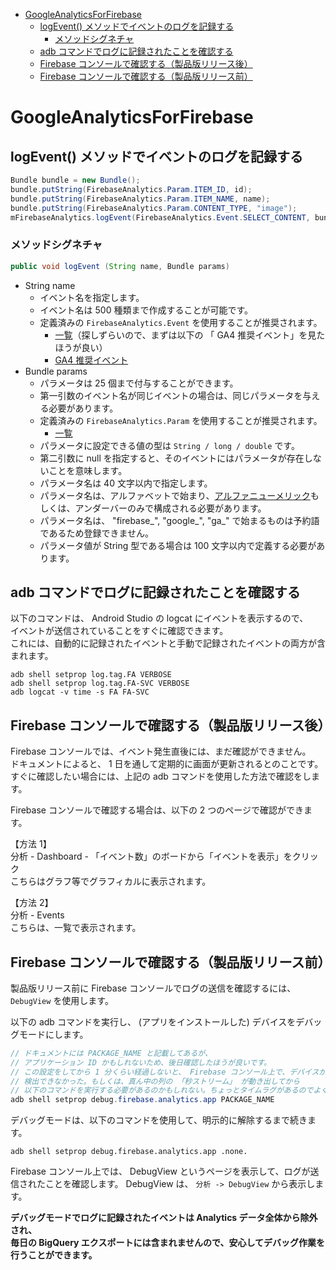 <!-- TOC START min:1 max:3 link:true asterisk:false update:true -->
- [GoogleAnalyticsForFirebase](#googleanalyticsforfirebase)
  - [logEvent() メソッドでイベントのログを記録する](#logevent-メソッドでイベントのログを記録する)
    - [メソッドシグネチャ](#メソッドシグネチャ)
  - [adb コマンドでログに記録されたことを確認する](#adb-コマンドでログに記録されたことを確認する)
  - [Firebase コンソールで確認する（製品版リリース後）](#firebase-コンソールで確認する製品版リリース後)
  - [Firebase コンソールで確認する（製品版リリース前）](#firebase-コンソールで確認する製品版リリース前)
<!-- TOC END -->


# GoogleAnalyticsForFirebase

## logEvent() メソッドでイベントのログを記録する

```java
Bundle bundle = new Bundle();
bundle.putString(FirebaseAnalytics.Param.ITEM_ID, id);
bundle.putString(FirebaseAnalytics.Param.ITEM_NAME, name);
bundle.putString(FirebaseAnalytics.Param.CONTENT_TYPE, "image");
mFirebaseAnalytics.logEvent(FirebaseAnalytics.Event.SELECT_CONTENT, bundle);
```

### メソッドシグネチャ

```java
public void logEvent (String name, Bundle params)
```

- String name
  - イベント名を指定します。
  - イベント名は 500 種類まで作成することが可能です。
  - 定義済みの `FirebaseAnalytics.Event` を使用することが推奨されます。
    - [一覧](https://firebase.google.com/docs/reference/android/com/google/firebase/analytics/FirebaseAnalytics.Event?hl=ja)（探しずらいので、まずは以下の 「 GA4 推奨イベント」を見たほうが良い）
    - [GA4 推奨イベント](https://support.google.com/firebase/answer/9267735?hl=ja&visit_id=638047798474482362-2900121823&rd=1)
- Bundle params
  - パラメータは 25 個まで付与することができます。
  - 第一引数のイベント名が同じイベントの場合は、同じパラメータを与える必要があります。
  - 定義済みの `FirebaseAnalytics.Param` を使用することが推奨されます。
    - [一覧](https://firebase.google.com/docs/reference/android/com/google/firebase/analytics/FirebaseAnalytics.Param?hl=ja)
  - パラメータに設定できる値の型は `String / long / double` です。
  - 第二引数に null を指定すると、そのイベントにはパラメータが存在しないことを意味します。
  - パラメータ名は 40 文字以内で指定します。
  - パラメータ名は、アルファベットで始まり、[アルファニューメリック](https://docs.oracle.com/javase/8/docs/api/java/lang/Character.html#isLetterOrDigit-int-)もしくは、アンダーバーのみで構成される必要があります。
  - パラメータ名は、 "firebase_", "google_", "ga_" で始まるものは予約語であるため登録できません。
  - パラメータ値が String 型である場合は 100 文字以内で定義する必要があります。


## adb コマンドでログに記録されたことを確認する

以下のコマンドは、 Android Studio の logcat にイベントを表示するので、  
イベントが送信されていることをすぐに確認できます。  
これには、自動的に記録されたイベントと手動で記録されたイベントの両方が含まれます。

```
adb shell setprop log.tag.FA VERBOSE
adb shell setprop log.tag.FA-SVC VERBOSE
adb logcat -v time -s FA FA-SVC
```


## Firebase コンソールで確認する（製品版リリース後）

Firebase コンソールでは、イベント発生直後には、まだ確認ができません。  
ドキュメントによると、 1 日を通して定期的に画面が更新されるとのことです。  
すぐに確認したい場合には、上記の adb コマンドを使用した方法で確認をします。

Firebase コンソールで確認する場合は、以下の 2 つのページで確認ができます。

【方法 1】  
分析 - Dashboard - 「イベント数」のボードから「イベントを表示」をクリック  
こちらはグラフ等でグラフィカルに表示されます。

【方法 2】  
分析 - Events  
こちらは、一覧で表示されます。


## Firebase コンソールで確認する（製品版リリース前）

製品版リリース前に Firebase コンソールでログの送信を確認するには、  
`DebugView` を使用します。

以下の adb コマンドを実行し、 (アプリをインストールした) デバイスをデバッグモードにします。

```java
// ドキュメントには PACKAGE_NAME と記載してあるが、
// アプリケーション ID かもしれないため、後日確認したほうが良いです。
// この設定をしてから 1 分くらい経過しないと、 Firebase コンソール上で、デバイスが  
// 検出できなかった。もしくは、真ん中の列の 「秒ストリーム」 が動き出してから
// 以下のコマンドを実行する必要があるのかもしれない。ちょっとタイムラグがあるのでよくわからない...。
adb shell setprop debug.firebase.analytics.app PACKAGE_NAME
```

デバッグモードは、以下のコマンドを使用して、明示的に解除するまで続きます。

```
adb shell setprop debug.firebase.analytics.app .none.
```

Firebase コンソール上では、 DebugView というページを表示して、ログが送信されたことを確認します。
DebugView は、 `分析 -> DebugView` から表示します。

**デバッグモードでログに記録されたイベントは Analytics データ全体から除外され、  
毎日の BigQuery エクスポートには含まれませんので、安心してデバッグ作業を行うことができます。**
